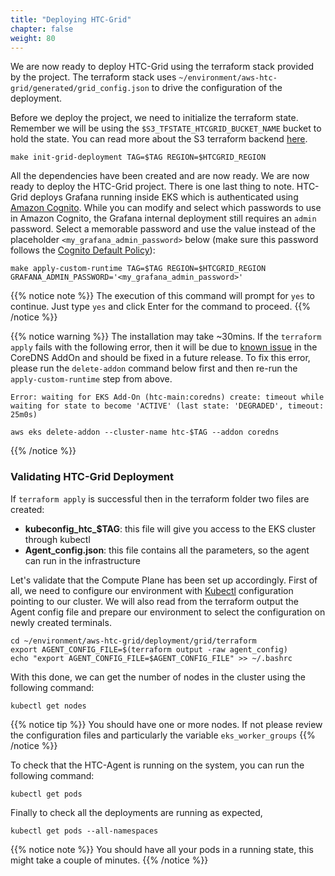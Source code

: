 ```yaml
---
title: "Deploying HTC-Grid"
chapter: false
weight: 80
---
```


We are now ready to deploy HTC-Grid using the terraform stack provided by the project. The terraform stack uses `~/environment/aws-htc-grid/generated/grid_config.json` to drive the configuration of the deployment.

Before we deploy the project, we need to initialize the terraform state. Remember we will be using the `$S3_TFSTATE_HTCGRID_BUCKET_NAME` bucket to hold the state. You can read more about the S3 terraform backend [here](https://www.terraform.io/docs/language/settings/backends/s3.html).

```
make init-grid-deployment TAG=$TAG REGION=$HTCGRID_REGION
```

All the dependencies have been created and are now ready. We are now ready to deploy the HTC-Grid project. There is one last thing to note. HTC-Grid deploys Grafana running inside EKS which is authenticated using [Amazon Cognito](https://aws.amazon.com/cognito/). While you can modify and select which passwords to use in Amazon Cognito, the Grafana internal deployment still requires an `admin` password. Select a memorable password and use the value instead of the placeholder `<my_grafana_admin_password>` below (make sure this password follows the [Cognito Default Policy](https://docs.aws.amazon.com/cognito/latest/developerguide/user-pool-settings-policies.html)):

```
make apply-custom-runtime TAG=$TAG REGION=$HTCGRID_REGION GRAFANA_ADMIN_PASSWORD='<my_grafana_admin_password>'
```

{{% notice note %}}
The execution of this command will prompt for `yes` to continue. Just type `yes` and click Enter for the command to proceed.
{{% /notice %}}

{{% notice warning %}}
The installation may take ~30mins. If the `terraform apply` fails with the following error, then it will be due to  [known issue](https://github.com/aws/containers-roadmap/issues/1389) in the CoreDNS AddOn and should be fixed in a future release.
To fix this error, please run the `delete-addon` command below first and then re-run the `apply-custom-runtime` step from above.

```
Error: waiting for EKS Add-On (htc-main:coredns) create: timeout while waiting for state to become 'ACTIVE' (last state: 'DEGRADED', timeout: 25m0s)
```

```
aws eks delete-addon --cluster-name htc-$TAG --addon coredns
```
{{% /notice %}}


### Validating HTC-Grid Deployment

If `terraform apply` is successful then in the terraform folder two files are created:

* **kubeconfig_htc_$TAG**: this file will give you access to the EKS cluster through kubectl
* **Agent_config.json**: this file contains all the parameters, so the agent can run in the infrastructure

Let's validate that the Compute Plane has been set up accordingly. First of all, we need to configure our environment with [Kubectl](https://kubernetes.io/docs/tasks/tools/) configuration pointing to our cluster. We will also read from the terraform output the Agent config file and prepare our environment to select the configuration on newly created terminals.

  ```
  cd ~/environment/aws-htc-grid/deployment/grid/terraform
  export AGENT_CONFIG_FILE=$(terraform output -raw agent_config)
  echo "export AGENT_CONFIG_FILE=$AGENT_CONFIG_FILE" >> ~/.bashrc
  ```

With this done, we can get the number of nodes in the cluster using the following command:

  ```
  kubectl get nodes
  ```

{{% notice tip %}}
You should have one or more nodes. If not please review the configuration files and particularly the variable `eks_worker_groups`
{{% /notice %}}

To check that the HTC-Agent is running on the system, you can run the following command:

  ```
  kubectl get pods
  ```

Finally to check all the deployments are running as expected, 

  ```
  kubectl get pods --all-namespaces
  ```

{{% notice note %}}
You should have all your pods in a running state, this might take a couple of minutes.
{{% /notice %}}
